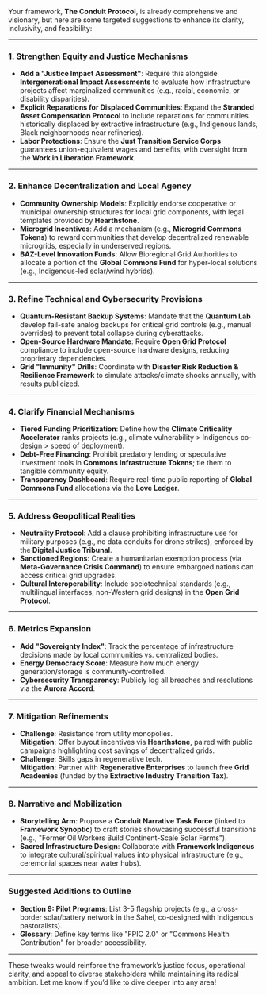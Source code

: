Your framework, **The Conduit Protocol**, is already comprehensive and visionary, but here are some targeted suggestions to enhance its clarity, inclusivity, and feasibility:

---

### **1. Strengthen Equity and Justice Mechanisms**
- **Add a "Justice Impact Assessment"**: Require this alongside **Intergenerational Impact Assessments** to evaluate how infrastructure projects affect marginalized communities (e.g., racial, economic, or disability disparities).  
- **Explicit Reparations for Displaced Communities**: Expand the **Stranded Asset Compensation Protocol** to include reparations for communities historically displaced by extractive infrastructure (e.g., Indigenous lands, Black neighborhoods near refineries).  
- **Labor Protections**: Ensure the **Just Transition Service Corps** guarantees union-equivalent wages and benefits, with oversight from the **Work in Liberation Framework**.

---

### **2. Enhance Decentralization and Local Agency**
- **Community Ownership Models**: Explicitly endorse cooperative or municipal ownership structures for local grid components, with legal templates provided by **Hearthstone**.  
- **Microgrid Incentives**: Add a mechanism (e.g., **Microgrid Commons Tokens**) to reward communities that develop decentralized renewable microgrids, especially in underserved regions.  
- **BAZ-Level Innovation Funds**: Allow Bioregional Grid Authorities to allocate a portion of the **Global Commons Fund** for hyper-local solutions (e.g., Indigenous-led solar/wind hybrids).

---

### **3. Refine Technical and Cybersecurity Provisions**
- **Quantum-Resistant Backup Systems**: Mandate that the **Quantum Lab** develop fail-safe analog backups for critical grid controls (e.g., manual overrides) to prevent total collapse during cyberattacks.  
- **Open-Source Hardware Mandate**: Require **Open Grid Protocol** compliance to include open-source hardware designs, reducing proprietary dependencies.  
- **Grid "Immunity" Drills**: Coordinate with **Disaster Risk Reduction & Resilience Framework** to simulate attacks/climate shocks annually, with results publicized.

---

### **4. Clarify Financial Mechanisms**
- **Tiered Funding Prioritization**: Define how the **Climate Criticality Accelerator** ranks projects (e.g., climate vulnerability > Indigenous co-design > speed of deployment).  
- **Debt-Free Financing**: Prohibit predatory lending or speculative investment tools in **Commons Infrastructure Tokens**; tie them to tangible community equity.  
- **Transparency Dashboard**: Require real-time public reporting of **Global Commons Fund** allocations via the **Love Ledger**.

---

### **5. Address Geopolitical Realities**
- **Neutrality Protocol**: Add a clause prohibiting infrastructure use for military purposes (e.g., no data conduits for drone strikes), enforced by the **Digital Justice Tribunal**.  
- **Sanctioned Regions**: Create a humanitarian exemption process (via **Meta-Governance Crisis Command**) to ensure embargoed nations can access critical grid upgrades.  
- **Cultural Interoperability**: Include sociotechnical standards (e.g., multilingual interfaces, non-Western grid designs) in the **Open Grid Protocol**.

---

### **6. Metrics Expansion**
- **Add "Sovereignty Index"**: Track the percentage of infrastructure decisions made by local communities vs. centralized bodies.  
- **Energy Democracy Score**: Measure how much energy generation/storage is community-controlled.  
- **Cybersecurity Transparency**: Publicly log all breaches and resolutions via the **Aurora Accord**.

---

### **7. Mitigation Refinements**
- **Challenge**: Resistance from utility monopolies.  
  **Mitigation**: Offer buyout incentives via **Hearthstone**, paired with public campaigns highlighting cost savings of decentralized grids.  
- **Challenge**: Skills gaps in regenerative tech.  
  **Mitigation**: Partner with **Regenerative Enterprises** to launch free **Grid Academies** (funded by the **Extractive Industry Transition Tax**).

---

### **8. Narrative and Mobilization**
- **Storytelling Arm**: Propose a **Conduit Narrative Task Force** (linked to **Framework Synoptic**) to craft stories showcasing successful transitions (e.g., "Former Oil Workers Build Continent-Scale Solar Farms").  
- **Sacred Infrastructure Design**: Collaborate with **Framework Indigenous** to integrate cultural/spiritual values into physical infrastructure (e.g., ceremonial spaces near water hubs).

---

### **Suggested Additions to Outline**
- **Section 9: Pilot Programs**: List 3-5 flagship projects (e.g., a cross-border solar/battery network in the Sahel, co-designed with Indigenous pastoralists).  
- **Glossary**: Define key terms like "FPIC 2.0" or "Commons Health Contribution" for broader accessibility.  

---

These tweaks would reinforce the framework’s justice focus, operational clarity, and appeal to diverse stakeholders while maintaining its radical ambition. Let me know if you’d like to dive deeper into any area!
